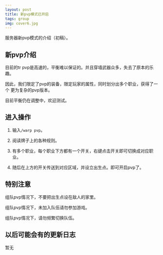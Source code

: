 ```yaml
---
layout: post
title: 新pvp模式已开启
tags: group
img: cover6.jpg
---
```


服务器新pvp模式的介绍（初稿）。

## 新pvp介绍

目前的tr pvp是高速的，平衡难以保证的。并且穿墙武器众多，失去了原本的乐趣。

因此，我们限定了pvp的装备，限定玩家的属性，同时划分出多个职业，获得了一个
更为复杂的pvp版本。

目前平衡仍在调整中，欢迎测试。

## 进入操作

1. 输入`/warp pvp`。

2. 阅读牌子上的各种规则。

3. 有多个职业，每个职业下方都有一个开关，右键点击开关即可切换成对应职业。

4. 随后在上方的开关传送到对应区域，并设立出生点。即可开启pvp了。

## 特别注意

组队pvp情况下，不要把出生点设在敌人的家里。

组队pvp情况下，未加入队伍请勿参加游戏。

组队pvp情况下，请勿频繁切换队伍。

## 以后可能会有的更新日志

暂无